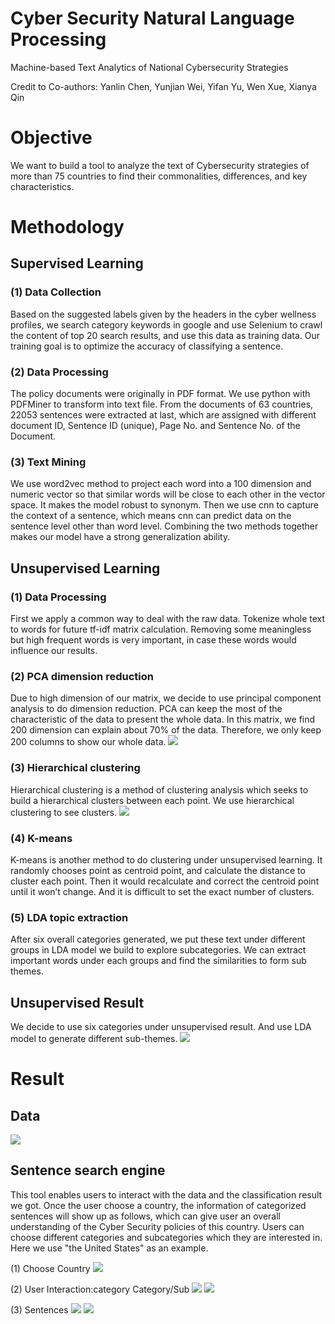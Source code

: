 # Cyber Security Natural Language Processing

Machine-based Text Analytics of National Cybersecurity Strategies

Credit to Co-authors: Yanlin Chen, Yunjian Wei, Yifan Yu, Wen Xue, Xianya Qin


# Objective
We want to build a tool to analyze the text of Cybersecurity strategies of more than 75 countries to find their commonalities, differences, and key characteristics.

# Methodology
## Supervised Learning

### (1) Data Collection
Based on the suggested labels given by the headers in the cyber wellness profiles, we search category keywords in google and use Selenium to crawl the content of top 20 search results, and use this data as training data. Our training goal is to optimize the accuracy of classifying a sentence.

### (2) Data Processing

The policy documents were originally in PDF format. We use python with PDFMiner to transform into text file. From the documents of 63 countries,  22053 sentences were extracted at last, which are assigned with different document ID, Sentence ID (unique), Page No. and Sentence No. of the Document.

### (3) Text Mining

We use word2vec method to project each word into a 100 dimension and numeric vector so that similar words will be close to each other in the vector space. It makes the model robust to synonym. Then we use cnn to capture the context of a sentence, which means cnn can predict data on the sentence level other than word level. Combining the two methods together makes our model have a strong generalization ability.

## Unsupervised Learning
### (1) Data Processing

First we apply a common way to deal with the raw data. Tokenize whole text to words for future tf-idf matrix calculation. Removing some meaningless but high frequent words is very important, in case these words would influence our results.

### (2) PCA dimension reduction

Due to high dimension of our matrix, we decide to use principal component analysis to do dimension reduction. PCA can keep the most of the characteristic of the data to present the whole data. In this matrix, we find 200 dimension can explain about 70% of the data. Therefore, we only keep 200 columns to show our whole data.
![](https://github.com/Ychen463/Cyber/blob/master/Result%20Pic/PCA%203D%20plot.png?raw=true)

### (3) Hierarchical clustering

Hierarchical clustering is a method of clustering analysis which seeks to build a hierarchical clusters between each point. We use hierarchical clustering to see clusters.
![](https://github.com/Ychen463/Cyber/blob/master/Result%20Pic/Hierarchical%20Clustering.png?raw=true)

### (4) K-means

K-means is another method to do clustering under unsupervised learning. It randomly chooses point as centroid point, and calculate the distance to cluster each point. Then it would recalculate and correct the centroid point until it won’t change. And it is difficult to set the exact number of clusters.

### (5) LDA topic extraction

After six overall categories generated, we put these text under different groups in LDA model we build to explore subcategories. We can extract important words under each groups and find the similarities to form sub themes.  

## Unsupervised Result
We decide to use six categories under unsupervised result. And use LDA model to generate different sub-themes.
![](https://github.com/Ychen463/Cyber/blob/master/Result%20Pic/Result%20of%20Clustering.jpg?raw=true)
# Result
## Data 
![](https://github.com/Ychen463/Cyber/blob/master/Result%20Pic/Labeled%20Result%20Data.png?raw=true)

## Sentence search engine
This tool enables users to interact with the data and the classification result we got. Once the user choose a country, the information of categorized sentences will show up as follows, which can give user an overall understanding of the Cyber Security policies of this country. Users can choose different categories and subcategories which they are interested in. Here we use "the United States" as an example.


(1) Choose Country
![](https://github.com/Ychen463/Cyber/blob/master/Result%20Pic/User%20Interaction%20choose%20country.png?raw=true)

(2) User Interaction:category Category/Sub
![](https://github.com/Ychen463/Cyber/blob/master/Result%20Pic/User%20Interaction%20with%20selected%20Category.jpg?raw=true)
![](https://github.com/Ychen463/Cyber/blob/master/Result%20Pic/User%20Interaction%20with%20selected%20Sub-Category.jpg?raw=true)

(3) Sentences
![](https://github.com/Ychen463/Cyber/blob/master/Result%20Pic/Sentences%20of%20selected%20Category.png?raw=true)
![](https://github.com/Ychen463/Cyber/blob/master/Result%20Pic/Sentences%20of%20seleted%20Sub-category.png?raw=true)



